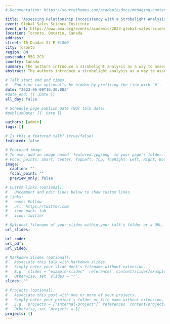 ```yaml
---
# Documentation: https://sourcethemes.com/academic/docs/managing-content/

title: "Assessing Relationship Incosistency with a Strobelight Analysis"
event: Global Sales Science Institute
event_url: https://www.ama.org/events/academic/2023-global-sales-science-institute-and-ama-sales-sig-conference/
location: Toronto, Ontario, Canada
address:
street: 10 Dundas St E #1000
city: Toronto
region: ON
postcode: M5G 2C3
country: Canada
summary: The authors introduce a strobelight analysis as a way to assess relationship inconsistency. Traditional methods like linear regression and structural equation modeling provide estimates that are conditioned on the mean. Quantile regression offers a more flexible way of looking at the relationship to assess portions of the relationship that may vary relative to the mean. By identifying these inconsistencies, authors can offer more nuanced guidance to managers. To assist with the strobelight analysis, the authors developed a user-friendly web application.
abstract: The authors introduce a strobelight analysis as a way to assess relationship inconsistency. Traditional methods like linear regression and structural equation modeling provide estimates that are conditioned on the mean. Quantile regression offers a more flexible way of looking at the relationship to assess portions of the relationship that may vary relative to the mean. By identifying these inconsistencies, authors can offer more nuanced guidance to managers. To assist with the strobelight analysis, the authors developed a user-friendly web application.

# Talk start and end times.
#   End time can optionally be hidden by prefixing the line with `#`.
date: "2023-06-09T16:30:00Z"
#date_end: {{ .Date }}
all_day: false

# Schedule page publish date (NOT talk date).
#publishDate: {{ .Date }}

authors: [admin]
tags: []

# Is this a featured talk? (true/false)
featured: false

# Featured image
# To use, add an image named `featured.jpg/png` to your page's folder. 
# Focal points: Smart, Center, TopLeft, Top, TopRight, Left, Right, BottomLeft, Bottom, BottomRight.
image:
  caption: ""
  focal_point: ""
  preview_only: false

# Custom links (optional).
#   Uncomment and edit lines below to show custom links.
# links:
# - name: Follow
#   url: https://twitter.com
#   icon_pack: fab
#   icon: twitter

# Optional filename of your slides within your talk's folder or a URL.
url_slides:

url_code:
url_pdf:
url_video:

# Markdown Slides (optional).
#   Associate this talk with Markdown slides.
#   Simply enter your slide deck's filename without extension.
#   E.g. `slides = "example-slides"` references `content/slides/example-slides.md`.
#   Otherwise, set `slides = ""`.
slides: ""

# Projects (optional).
#   Associate this post with one or more of your projects.
#   Simply enter your project's folder or file name without extension.
#   E.g. `projects = ["internal-project"]` references `content/project/deep-learning/index.md`.
#   Otherwise, set `projects = []`.
projects: []
---
```

